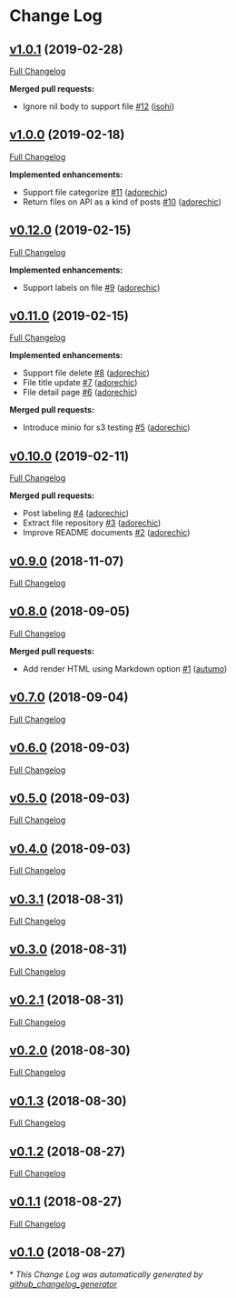 # Change Log

## [v1.0.1](https://github.com/adorechic/carraway/tree/v1.0.1) (2019-02-28)
[Full Changelog](https://github.com/adorechic/carraway/compare/v1.0.0...v1.0.1)

**Merged pull requests:**

- Ignore nil body to support file [\#12](https://github.com/adorechic/carraway/pull/12) ([isohi](https://github.com/isohi))

## [v1.0.0](https://github.com/adorechic/carraway/tree/v1.0.0) (2019-02-18)
[Full Changelog](https://github.com/adorechic/carraway/compare/v0.12.0...v1.0.0)

**Implemented enhancements:**

- Support file categorize [\#11](https://github.com/adorechic/carraway/pull/11) ([adorechic](https://github.com/adorechic))
- Return files on API as a kind of posts [\#10](https://github.com/adorechic/carraway/pull/10) ([adorechic](https://github.com/adorechic))

## [v0.12.0](https://github.com/adorechic/carraway/tree/v0.12.0) (2019-02-15)
[Full Changelog](https://github.com/adorechic/carraway/compare/v0.11.0...v0.12.0)

**Implemented enhancements:**

- Support labels on file [\#9](https://github.com/adorechic/carraway/pull/9) ([adorechic](https://github.com/adorechic))

## [v0.11.0](https://github.com/adorechic/carraway/tree/v0.11.0) (2019-02-15)
[Full Changelog](https://github.com/adorechic/carraway/compare/v0.10.0...v0.11.0)

**Implemented enhancements:**

- Support file delete [\#8](https://github.com/adorechic/carraway/pull/8) ([adorechic](https://github.com/adorechic))
- File title update [\#7](https://github.com/adorechic/carraway/pull/7) ([adorechic](https://github.com/adorechic))
- File detail page [\#6](https://github.com/adorechic/carraway/pull/6) ([adorechic](https://github.com/adorechic))

**Merged pull requests:**

- Introduce minio for s3 testing [\#5](https://github.com/adorechic/carraway/pull/5) ([adorechic](https://github.com/adorechic))

## [v0.10.0](https://github.com/adorechic/carraway/tree/v0.10.0) (2019-02-11)
[Full Changelog](https://github.com/adorechic/carraway/compare/v0.9.0...v0.10.0)

**Merged pull requests:**

- Post labeling [\#4](https://github.com/adorechic/carraway/pull/4) ([adorechic](https://github.com/adorechic))
- Extract file repository [\#3](https://github.com/adorechic/carraway/pull/3) ([adorechic](https://github.com/adorechic))
- Improve README documents [\#2](https://github.com/adorechic/carraway/pull/2) ([adorechic](https://github.com/adorechic))

## [v0.9.0](https://github.com/adorechic/carraway/tree/v0.9.0) (2018-11-07)
[Full Changelog](https://github.com/adorechic/carraway/compare/v0.8.0...v0.9.0)

## [v0.8.0](https://github.com/adorechic/carraway/tree/v0.8.0) (2018-09-05)
[Full Changelog](https://github.com/adorechic/carraway/compare/v0.7.0...v0.8.0)

**Merged pull requests:**

- Add render HTML using Markdown option [\#1](https://github.com/adorechic/carraway/pull/1) ([autumo](https://github.com/autumo))

## [v0.7.0](https://github.com/adorechic/carraway/tree/v0.7.0) (2018-09-04)
[Full Changelog](https://github.com/adorechic/carraway/compare/v0.6.0...v0.7.0)

## [v0.6.0](https://github.com/adorechic/carraway/tree/v0.6.0) (2018-09-03)
[Full Changelog](https://github.com/adorechic/carraway/compare/v0.5.0...v0.6.0)

## [v0.5.0](https://github.com/adorechic/carraway/tree/v0.5.0) (2018-09-03)
[Full Changelog](https://github.com/adorechic/carraway/compare/v0.4.0...v0.5.0)

## [v0.4.0](https://github.com/adorechic/carraway/tree/v0.4.0) (2018-09-03)
[Full Changelog](https://github.com/adorechic/carraway/compare/v0.3.1...v0.4.0)

## [v0.3.1](https://github.com/adorechic/carraway/tree/v0.3.1) (2018-08-31)
[Full Changelog](https://github.com/adorechic/carraway/compare/v0.3.0...v0.3.1)

## [v0.3.0](https://github.com/adorechic/carraway/tree/v0.3.0) (2018-08-31)
[Full Changelog](https://github.com/adorechic/carraway/compare/v0.2.1...v0.3.0)

## [v0.2.1](https://github.com/adorechic/carraway/tree/v0.2.1) (2018-08-31)
[Full Changelog](https://github.com/adorechic/carraway/compare/v0.2.0...v0.2.1)

## [v0.2.0](https://github.com/adorechic/carraway/tree/v0.2.0) (2018-08-30)
[Full Changelog](https://github.com/adorechic/carraway/compare/v0.1.3...v0.2.0)

## [v0.1.3](https://github.com/adorechic/carraway/tree/v0.1.3) (2018-08-30)
[Full Changelog](https://github.com/adorechic/carraway/compare/v0.1.2...v0.1.3)

## [v0.1.2](https://github.com/adorechic/carraway/tree/v0.1.2) (2018-08-27)
[Full Changelog](https://github.com/adorechic/carraway/compare/v0.1.1...v0.1.2)

## [v0.1.1](https://github.com/adorechic/carraway/tree/v0.1.1) (2018-08-27)
[Full Changelog](https://github.com/adorechic/carraway/compare/v0.1.0...v0.1.1)

## [v0.1.0](https://github.com/adorechic/carraway/tree/v0.1.0) (2018-08-27)


\* *This Change Log was automatically generated by [github_changelog_generator](https://github.com/skywinder/Github-Changelog-Generator)*